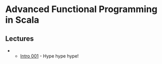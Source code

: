 # Advanced Functional Programming in Scala

## Lectures

- - [Intro 001](https://github.com/scala-fmi/scala-fmi-2019/tree/master/lectures/intro-001.rst) - Hype hype hype!
